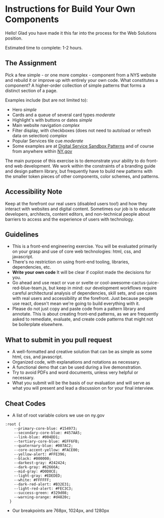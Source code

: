 # Instructions for Build Your Own Components
Hello! Glad you have made it this far into the process for the Web Solutions position.

Estimated time to complete: 1-2 hours. 

## The Assignment
Pick a few simple - or one more complex - component from a NYS website and rebuild it or improve up with entirely your own code. What constitutes a component? A higher-order collection of simple patterns that forms a distinct section of a page. 

Examples include (but are not limited to):
- Hero *simple*
- Cards and a queue of several card types *moderate*
- Highlight's with buttons or dates *simple*
- Main website navigation *complex*
- Filter display, with checkboxes (does not need to autoload or refresh data on selection) *complex*
- Popular Services tile cue *moderate*
- Some examples are at [Digital Service Sandbox Patterns](https://nys-digital-service.netlify.app/components/) and of course from anywhere within [NY.gov](https://ny.gov)

The main purpose of this exercise is to demonstrate your ability to do front-end web development. We work within the constraints of a branding guide and design pattern library, but frequently have to build new patterns with the smaller token pieces of other components, color schemes, and patterns.

## Accessibility Note
Keep at the forefront our real users (disabled users too!) and how they interact with websites and digital content. Sometimes our job is to educate developers, architects, content editors, and non-technical people about barriers to access and the experience of users with technology. 

## Guidelines
- This is a front-end engineering exercise. You will be evaluated primarily on your grasp and use of core web technologies: html, css, and javascript. 
- There's no restriction on using front-end tooling, libraries, dependencies, etc. 
- **Write your own code** It will be clear if copilot made the decisions for you.
- Go ahead and use react or vue or svelte or cool-awesome-cactus-juice-red-blue-team.js, but keep in mind: our development workflows require careful architectural analysis of dependencies, skill sets, and use cases with real users and accessibility at the forefront. Just because people use react, doesn't mean we're going to build everything with it. 
- Please do not just copy and paste code from a pattern library and annotate. This is about creating front-end patterns, as we are frequently asked to remediate, evaluate, and create code patterns that might not be boilerplate elsewhere. 

## What to submit in you pull request
- A well-formatted and creative solution that can be as simple as some html, css, and javascript. 
- Organized code, with explanations and notations as necessary.
- A functional demo that can be used during a live demonstration.
- Try to avoid PDFs and word documents, unless very helpful or necessary. 
- What you submit will be the basis of our evaluation and will serve as what you will present and lead a discussion on for your final interview.

## Cheat Codes
- A list of root variable colors we use on ny.gov
```
:root {
    --primary-core-blue: #154973;
    --secondary-core-blue: #457AA5;
    --link-blue: #004DD1;
    --tertiary-core-blue: #EFF6FB;
    --quaternary-blue: #007AC2;
    --core-accent-yellow: #FACE00;
    --yellow-alert: #FFE396;
    --black: #000000;
    --darkest-gray: #242424;
    --dark-gray: #62666A;
    --mid-gray: #D0D0CE;
    --light-gray: #EDEDED;
    --white: #FFFFFF;
    --dark-red-alert: #B32E31;
    --light-red-alert: #FEC3C3;
    --success-green: #329d08;
    --warning-orange: #d4820c;
  }
```

- Our breakpoints are 768px, 1024px, and 1280px 